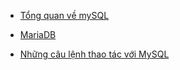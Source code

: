 - [Tổng quan về mySQL](docs/Tong_quan_mysql.md)

- [MariaDB](docs/MariaDB.md)

- [Những câu lệnh thao tác với MySQL](#docs/MySQL_command.md)

